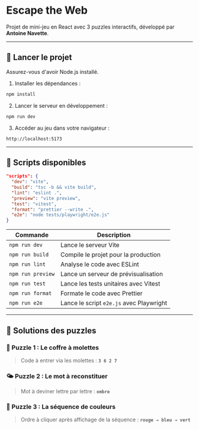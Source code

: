 # Escape the Web

Projet de mini-jeu en React avec 3 puzzles interactifs, développé par **Antoine Navette**.

---

## 🚀 Lancer le projet

Assurez-vous d'avoir Node.js installé.

1. Installer les dépendances :

```bash
npm install
```

2. Lancer le serveur en développement :

```bash
npm run dev
```

3. Accéder au jeu dans votre navigateur :

```
http://localhost:5173
```

---

## 📆 Scripts disponibles

```json
"scripts": {
  "dev": "vite",
  "build": "tsc -b && vite build",
  "lint": "eslint .",
  "preview": "vite preview",
  "test": "vitest",
  "format": "prettier --write .",
  "e2e": "node tests/playwright/e2e.js"
}
```

| Commande          | Description                              |
| ----------------- | ---------------------------------------- |
| `npm run dev`     | Lance le serveur Vite                    |
| `npm run build`   | Compile le projet pour la production     |
| `npm run lint`    | Analyse le code avec ESLint              |
| `npm run preview` | Lance un serveur de prévisualisation     |
| `npm run test`    | Lance les tests unitaires avec Vitest    |
| `npm run format`  | Formate le code avec Prettier            |
| `npm run e2e`     | Lance le script `e2e.js` avec Playwright |

---

## 🧠 Solutions des puzzles

### 🔐 Puzzle 1 : Le coffre à molettes

> Code à entrer via les molettes :
> **`3 6 2 7`**

### 🌤️ Puzzle 2 : Le mot à reconstituer

> Mot à deviner lettre par lettre :
> **`ombre`**

### 🎨 Puzzle 3 : La séquence de couleurs

> Ordre à cliquer après affichage de la séquence :
> **`rouge → bleu → vert`**
